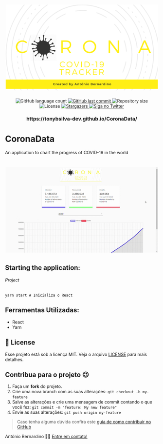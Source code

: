 <h1 align="center">
    <img alt="NextLevelWeek" title="#NextLevelWeek" src="./img/logo.png" width="500px" />
</h1>


<p align="center">
  <img alt="GitHub language count" src="https://img.shields.io/github/languages/count/tonybsilva-dev/CoronaData?color=%2304D361">
  <a href="https://github.com/Tonybsilva-dev/CoronaData/commits/master">
  <img alt="GitHub last commit" src="https://img.shields.io/github/last-commit/tonybsilva-dev/CoronaData">
  </a>
  <img alt="Repository size" src="https://img.shields.io/github/repo-size/tonybsilva-dev/CoronaData">
  <img alt="License" src="https://img.shields.io/badge/license-MIT-brightgreen">
  <a href="https://github.com/tonybsilva-dev/CoronaData/stargazers">
    <img alt="Stargazers" src="https://img.shields.io/github/stars/tonybsilva-dev/CoronaData?style=social">
  </a>
  	
  <a href="https://twitter.com/tonybsilvaaa">
    <img alt="Siga no Twitter" src="https://img.shields.io/twitter/url?url=https%3A%2F%2Fgithub.com%2Ftgmarinho%2Fnlw1">
  </a>

</p>
<h3 align="center"> https://tonybsilva-dev.github.io/CoronaData/ </h3>
<h1>CoronaData</h1>
<span>An application to chart the progress of COVID-19 in the world</span>

<h1 align="center">
    <img alt="NextLevelWeek" title="#NextLevelWeek" src="./img/demo.gif" width="500px" />
</h1>

## Starting the application:

<h6>Project</h6>

```
yarn start # Inicializa o React

```

## Ferramentas Utilizadas:
<ul>
  <li>React</li>
  <li>Yarn</li>
</ul>

## :memo: License

Esse projeto está sob a licença MIT. Veja o arquivo [LICENSE](LICENSE.md) para mais detalhes.

## Contribua para o projeto 😉

1. Faça um **fork** do projeto.
2. Crie uma nova branch com as suas alterações: `git checkout -b my-feature`
3. Salve as alterações e crie uma mensagem de commit contando o que você fez: `git commit -m "feature: My new feature"`
4. Envie as suas alterações: `git push origin my-feature`
> Caso tenha alguma dúvida confira este [guia de como contribuir no GitHub](https://github.com/firstcontributions/first-contributions)


Antônio Bernardino 👋🏽 [Entre em contato!](https://www.linkedin.com/in/tony-silva/)
